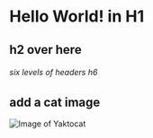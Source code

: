 # Hello World! in H1

## h2 over here

###### six levels of headers h6

## add a cat image

![Image of Yaktocat](https://octodex.github.com/images/yaktocat.png)
